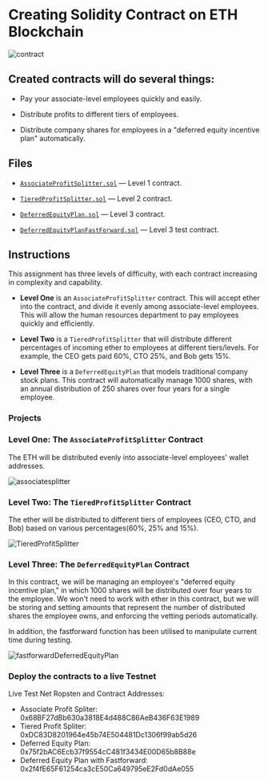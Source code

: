 # Creating Solidity Contract on ETH Blockchain

![contract](https://image.shutterstock.com/z/stock-photo-two-hands-handshake-polygonal-low-poly-hud-illustration-smart-contract-agreement-blockchain-and-1161295627.jpg)


## Created contracts will do several things:

* Pay your associate-level employees quickly and easily.

* Distribute profits to different tiers of employees.

* Distribute company shares for employees in a "deferred equity incentive plan" automatically.

## Files

* [`AssociateProfitSplitter.sol`](contracts/AssociateProfitSplitter.sol) — Level 1 contract.

* [`TieredProfitSplitter.sol`](contracts/TieredProfitSplitter.sol) — Level 2 contract.

* [`DeferredEquityPlan.sol`](contracts/DeferredEquityPlan.sol) — Level 3 contract.

* [`DeferredEquityPlanFastForward.sol`](contracts/DeferredEquityPlanFastForward.sol) — Level 3 test contract.

## Instructions

This assignment has three levels of difficulty, with each contract increasing in complexity and capability. 

* **Level One** is an `AssociateProfitSplitter` contract. This will accept ether into the contract, and divide it evenly among associate-level employees. This will allow the human resources department to pay employees quickly and efficiently.

* **Level Two** is a `TieredProfitSplitter` that will distribute different percentages of incoming ether to employees at different tiers/levels. For example, the CEO gets paid 60%, CTO 25%, and Bob gets 15%.

* **Level Three** is a `DeferredEquityPlan` that models traditional company stock plans. This contract will automatically manage 1000 shares, with an annual distribution of 250 shares over four years for a single employee.

### Projects

### Level One: The `AssociateProfitSplitter` Contract

The ETH will be distributed evenly into associate-level employees' wallet addresses.

![associatesplitter](Images/associatesplitter.gif)

### Level Two: The `TieredProfitSplitter` Contract

The ether will be distributed to different tiers of employees (CEO, CTO, and Bob) based on various percentages(60%, 25% and 15%).

![TieredProfitSplitter](Images/TieredProfitSplitter.gif)

### Level Three: The `DeferredEquityPlan` Contract

In this contract, we will be managing an employee's "deferred equity incentive plan," in which 1000 shares will be distributed over four years to the employee. We won't need to work with ether in this contract, but we will be storing and setting amounts that represent the number of distributed shares the employee owns, and enforcing the vetting periods automatically.

In addition, the fastforward function has been utilised to manipulate current time during testing.

![fastforwardDeferredEquityPlan](Images/fastforwardDeferredEquityPlan.gif)

### Deploy the contracts to a live Testnet

Live Test Net Ropsten and Contract Addresses:

* Associate Profit Spliter: 0x68BF27dBb630a3818E4d488C86AeB436F63E1989
* Tiered Profit Spliter: 0xDC83D8201964e45b74E504481Dc1306f99ab5d26 
* Deferred Equity Plan: 0x75f2bAC6Ecb37f9554cC481f3434E00D65b8B88e
* Deferred Equity Plan with Fastforward: 0x2f4fE65F61254ca3cE50Ca649795eE2Fd0dAe055

